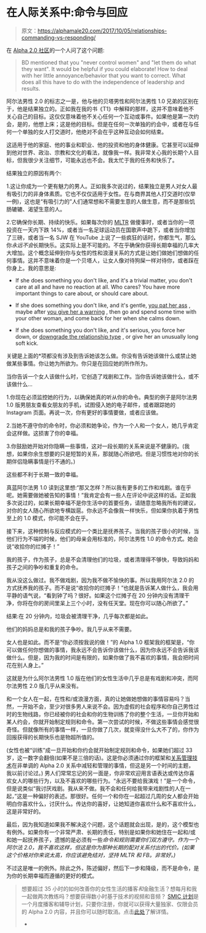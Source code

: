 # 在人际关系中:命令与回应

> 原文：<https://alphamale20.com/2017/10/05/relationships-commanding-vs-responding/>

在 [Alpha 2.0 社区](http://alpha20.ning.com/)的一个人问了这个问题:

> BD mentioned that you "never control women" and "let them do what they want". It would be helpful if you could elaborate! How to deal with her little annoyance/behavior that you want to correct. What does all this have to do with the independence of leadership and results.

阿尔法男性 2.0 的标志之一是，他与他的贝塔男性和阿尔法男性 1.0 兄弟的区别在于，他是结果独立的。正如我在我的书《T1》中解释的那样，这并不意味着他不关心自己的目标。这仅仅意味着他不关心任何一个互动或事件。如果他是第一次约会，是的，他想上床；这是他的目标。但是在任何一次单独的约会中，或者在与任何一个单独的女人打交道时，他绝对不会在乎这种互动会如何结束。

这适用于他的家庭、他的事业和职业、他的投资和他的身体健康。它甚至可以延伸到他对世界、政治、宗教和文化的看法，就像我一样。我非常关心我的长期个人目标，但我很少关注细节，可能永远也不会。我太忙于我的任务和快乐了。

结果独立的原因有两个:

1.这让你成为一个更有魅力的男人。正如我多次说过的，结果独立是男人对女人最有吸引力的非身体素质。它也不仅仅适用于女性。在与商界其他人打交道时(仅举一例)，这也是“有吸引力的”人们通常想和不需要生意的人做生意，而不是那些饥肠辘辘、渴望生意的人。

2.它确保你长期、持续的快乐。如果每次你的 [MLTR](https://blackdragonblog.com/glossary/#MLTR) 做傻事时，或者当你的一项投资在一天内下跌 14%，或者当一名足球运动员在国歌声中跪下，或者当你增加了三磅，或者当一名 SJW 在 YouTube 上说了一些疯狂的话时，你都生气，那么你*永远不会*长期快乐。这实际上是不可能的。不在乎确保你获得长期幸福的几率大大增加。这个概念延伸到你与女性的性和浪漫关系的方式是让她们做她们想做的任何事情。这并不意味着你是一个贝塔人，让女人像对待狗屎一样对待你，或者踩在你身上。我的意思是:

*   If she does something you don't like, and it's a trivial matter, you don't care at all and have no reaction at all. Who cares? You have more important things to care about, or should care about.

*   If she does something you don't like, and it's gentle, [you pat her ass](https://blackdragonblog.com/2016/07/18/16297/) , maybe after [you give her a warning](https://blackdragonblog.com/2015/03/26/the-20-second-rule/) , then go and spend some time with your other woman, and come back for her when she calms down.

*   If she does something you don't like, and it's serious, you force her down, or [downgrade the relationship type](https://blackdragonblog.com/2016/10/03/relationships-downgrade-upgrade/) , or give her an unusually long soft kick.

关键是上面的*项都没有涉及到告诉她该怎么做。你没有告诉她该做什么或禁止她做某些事情。你让她为所欲为。你只是在回应她的所作所为。

当你告诉一个女人该做什么时，它创造了戏剧和工作。当你告诉她该做什么，或不该做什么…

1.你现在必须监控她的行为，以确保她真的听从你的命令。典型的例子是阿尔法男 1.0 版男朋友查看女朋友的手机，试图侵入她的电子邮件，或者跟踪她的 Instagram 页面。再说一次，你有更好的事情要做，或者应该做。

2.当她不遵守你的命令时，你必须和她争论，作为一个人和一个女人，她几乎肯定会这样做。这损害了你的幸福。

3.你鼓励她开始对你隐瞒一些事情，这对一段长期的关系来说是不健康的。(我想，如果你余生想要的只是短暂的关系，那就随心所欲吧。但是习惯性地对你的长期伴侣隐瞒事情是行不通的。)

这些都不利于长期一致的幸福。

真蓝阿尔法男 1.0 读到这里想:“那又怎样？所以我有更多的工作和戏剧。谁在乎呢。她需要做她被告知的事情！”我肯定会有一些人在评论中说这样的话。正如我多次说过的，如果长期幸福不是你生活中的首要任务，请随意忽略我所有的建议，对你的女人随心所欲地专横跋扈。你永远不会像我一样快乐，但如果你执着于男性至上的 1.0 模式，你可能不会在乎。

接下来，这种控制与反应模式的一个类比是抚养孩子。当我的孩子很小的时候，当他们行为不端的时候，他们的母亲会用标准的，阿尔法男性 1.0 的命令方式。她会说“收拾你的烂摊子！”

我的孩子，作为孩子，总是不会清理他们的垃圾，或者清理得不够快，导致妈妈和孩子之间的争吵和重复的命令。

我从没这么做过。我不做戏剧，因为我不做不愉快的事。所以我用阿尔法 2.0 的方式抚养我的孩子。而不是说“收拾你的烂摊子！”也就是告诉某人做什么，我会用平静的语气说，“看到钟了吗？很好。如果这个烂摊子在 20 分钟内没有清理干净，你将在你的房间里呆上三个小时，没有任天堂。现在你可以随心所欲了。”

结果:在 20 分钟内，垃圾会被清理干净，几乎每次都是如此。

他们的妈妈总是和我的孩子争吵。我几乎从来不需要。

女人也是如此。而不是“你必须按我说的做！”的 Alpha 1.0 框架我的框架是，“你可以做任何你想做的事情，我永远不会告诉你该做什么，因为你永远不会告诉我该做什么。但是，因为我的时间是有限的，如果你做了我不喜欢的事情，我会把时间花在别人身上。”

这就是为什么阿尔法男性 1.0 版在他们的女性生活中几乎总是有戏剧和冲突，而阿尔法男性 2.0 版几乎从来没有。

和一个女人在一起，在性和/或浪漫方面，真的让她做她想做的事情容易吗？当然，一开始不会，至少对很多男人来说不会。因为虚假的社会程序和你自己男性过时的生物线路，你已经被你的社会和你的生物训练了你的整个生活，一旦你开始和某人约会，你就开始制定规则和命令。第一次尝试的时候，不做这些事情会感觉很奇怪。但就像所有的事情一样，一旦你做了几次，就变得没什么大不了的，你作为回报获得的长期快乐也是物超所值的。

(女性也被“训练”成一旦开始和你约会就开始制定规则和命令，如果她们超过 33 岁，这一数字会翻倍(如果不是三倍的话)。这是你必须通过你的框架和[关系管理技术](http://www.haveopenrelationships.com)在非单调的 Alpha 2.0 关系中减轻和管理的事情，但这是另一个时间的主题，我以前讨论过。) 男人们常常忘记的另一面是，你非常欢迎用言语表达或传达你喜欢女人的哪些行为，以及不喜欢的哪些行为。“永远不要给我演戏！”是一个命令，但是说类似“我讨厌戏剧。我从来不做。我不会和任何给我带来戏剧性的人在一起，”这是一种偏好的表述。那很好。任何一个和你在一起超过几周的女人都会开始明白你喜欢什么，讨厌什么。传达你的喜好，让她知道你喜欢什么和不喜欢什么，这是非常好的。

最后，因为我知道如果我不解决这个问题，这个话题就会出现，是的，这个模型也有例外。如果你有一个非常严肃、长期的责任，特别是如果你和她住在一起和/或和她一起抚养孩子，遗憾的是必须有一些*命令和规则需要你们双方遵守。作为一个阿尔法 2.0，我不喜欢这样，但这是你为那种长期的配对关系付出的代价。(如果这个价格对你来说太高，你应该避免结对，坚持 MLTR 和 FB。非常好。)*

不过这是唯一的例外。除此之外，陈述偏好，然后下一步和降级，而不是命令，是为你的长期幸福而遵循的更好的模式。

> 想要超过 35 小时的如何改善你的女性生活的播客*和*金融生活？想每月和我一起做两次教练吗？想要获得数小时基于技术的视频和音频？ [SMIC 计划](https://alphamale20.kartra.com/page/vIL17)是一个月度播客和辅导计划，只要你注册，你就可以获得大量独家、仅限会员的 Alpha 2.0 内容，并且你可以随时取消。点击[此处](https://alphamale20.kartra.com/page/vIL17)了解详情。
> 
> *